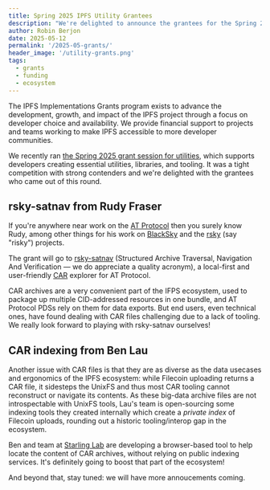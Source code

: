 ```yaml
---
title: Spring 2025 IPFS Utility Grantees
description: "We're delighted to announce the grantees for the Spring 2025 round of IPFS Utility Grants."
author: Robin Berjon
date: 2025-05-12
permalink: '/2025-05-grants/'
header_image: '/utility-grants.png'
tags:
  - grants
  - funding
  - ecosystem
---
```


The IPFS Implementations Grants program exists to advance the development, growth, and impact of the IPFS project
through a focus on developer choice and availability. We provide financial support to projects and teams working to
make IPFS accessible to more developer communities.

We recently ran [the Spring 2025 grant session for utilities](https://ipfsgrants.io/utility-grants/), which supports
developers creating essential utilities, libraries, and tooling. It was a tight competition with strong contenders
and we're delighted with the grantees who came out of this round.

## rsky-satnav from Rudy Fraser

If you're anywhere near work on the [AT Protocol](https://atproto.com/) then you surely know Rudy, among other things for his
work on [BlackSky](https://www.blackskyweb.xyz/) and the [rsky](https://github.com/blacksky-algorithms/rsky)
(say "risky") projects.

The grant will go to [rsky-satnav](https://github.com/blacksky-algorithms/rsky/tree/main/rsky-satnav) (Structured
Archive Traversal, Navigation And Verification — we do appreciate a quality acronym), a local-first and user-friendly
[CAR](https://dasl.ing/car.html) explorer for AT Protocol.

CAR archives are a very convenient part of the IFPS ecosystem, used to package up multiple CID-addressed resources
in one bundle, and AT Protocol PDSs rely on them for data exports. But end users, even technical ones, have found
dealing with CAR files challenging due to a lack of tooling. We really look forward to playing with rsky-satnav
ourselves!

## CAR indexing from Ben Lau

Another issue with CAR files is that they are as diverse as the data usecases and ergonomics of the IPFS ecosystem: 
while Filecoin uploading returns a CAR file, it sidesteps the UnixFS and thus most CAR tooling cannot reconstruct or navigate its contents.
As these big-data archive files are not introspectable with UnixFS tools, Lau's team is open-sourcing some indexing tools they created internally which create a _private index_ of Filecoin uploads, rounding out a historic tooling/interop gap in the ecosystem.

Ben and team at [Starling Lab](https://starlinglab.org/) are developing a browser-based tool to help
locate the content of CAR archives, without relying on public indexing services. It's definitely going to
boost that part of the ecosystem!

And beyond that, stay tuned: we will have more annoucements coming.
